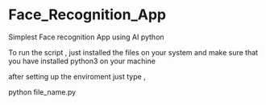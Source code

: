 # Face_Recognition_App

Simplest Face recognition App using AI python

To run the script , just installed the files on your system and make sure that you have installed python3 on your machine

after setting up the enviroment just type ,

python file_name.py
